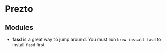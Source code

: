 # Prezto


## Modules



- **fasd** is a great way to jump around.  You must run `brew install fasd` to install `fasd` first.  


